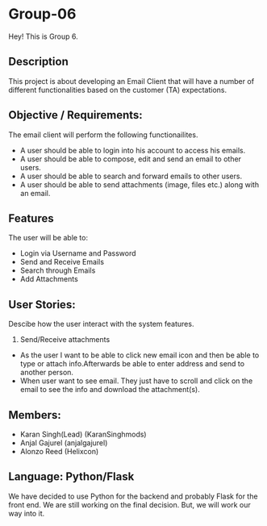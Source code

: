 # Group-06

Hey! This is Group 6.

## Description
This project is about developing an Email Client that will have a number of different functionalities based on the customer (TA) expectations.

## Objective / Requirements:
  The email client will perform the following functionailites.
   * A user should be able to login into his account to access his emails.
   * A user should be able to compose, edit and send an email to other users.
   * A user should be able to search and forward emails to other users.
   * A user should be able to send attachments (image, files etc.) along with an email.

## Features
  The user will be able to:
  * Login via Username and Password
  * Send and Receive Emails
  * Search through Emails
  * Add Attachments

## User Stories:
Descibe how the user interact with the system features.
1. Send/Receive attachments
* As the user I want to be able to click new email icon and then be able to type or attach info.Afterwards be able to enter address and send to another person.
* When user want to see email. They just have to scroll and click on the email to see the info and download the attachment(s).

## Members:
* Karan Singh(Lead) (KaranSinghmods)
* Anjal Gajurel (anjalgajurel)
* Alonzo Reed (Helixcon)

## Language: Python/Flask
  We have decided to use Python for the backend and probably Flask for the front end. We are still working on the final decision. But, we will work our way into it. 

